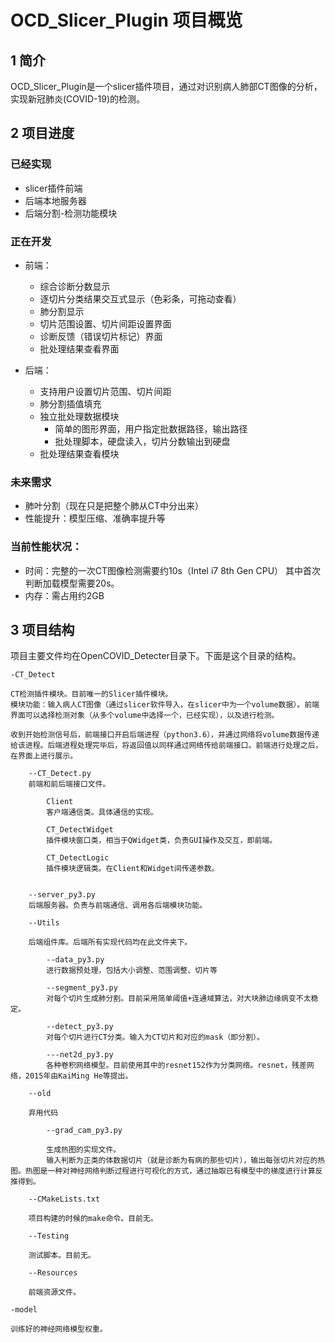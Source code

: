 # OCD_Slicer_Plugin 项目概览

## 1 简介

OCD_Slicer_Plugin是一个slicer插件项目，通过对识别病人肺部CT图像的分析，实现新冠肺炎(COVID-19)的检测。

## 2 项目进度

### 已经实现

+ slicer插件前端
+ 后端本地服务器
+ 后端分割-检测功能模块

### 正在开发

+ 前端：
    + 综合诊断分数显示
    + 逐切片分类结果交互式显示（色彩条，可拖动查看）
    + 肺分割显示
    + 切片范围设置、切片间距设置界面
    + 诊断反馈（错误切片标记）界面
    + 批处理结果查看界面

+ 后端：
    + 支持用户设置切片范围、切片间距
    + 肺分割插值填充
    + 独立批处理数据模块
        +  简单的图形界面，用户指定批数据路径，输出路径
        + 批处理脚本，硬盘读入，切片分数输出到硬盘
    +  批处理结果查看模块

### 未来需求

+ 肺叶分割（现在只是把整个肺从CT中分出来）
+ 性能提升：模型压缩、准确率提升等

### 当前性能状况：

+ 时间：完整的一次CT图像检测需要约10s（Intel i7 8th Gen CPU）
  其中首次判断加载模型需要20s。
+ 内存：需占用约2GB

## 3 项目结构

项目主要文件均在OpenCOVID_Detecter目录下。下面是这个目录的结构。

    -CT_Detect

    CT检测插件模块。目前唯一的Slicer插件模块。
    模块功能：输入病人CT图像（通过slicer软件导入，在slicer中为一个volume数据）。前端界面可以选择检测对象（从多个volume中选择一个，已经实现），以及进行检测。

    收到开始检测信号后，前端接口开启后端进程（python3.6），并通过网络将volume数据传递给该进程。后端进程处理完毕后，将返回值以同样通过网络传给前端接口。前端进行处理之后，在界面上进行展示。

        --CT_Detect.py
        前端和前后端接口文件。

            Client
            客户端通信类。具体通信的实现。

            CT_DetectWidget
            插件模块窗口类，相当于QWidget类，负责GUI操作及交互，即前端。

            CT_DetectLogic
            插件模块逻辑类。在Client和Widget间传递参数。


        --server_py3.py
        后端服务器。负责与前端通信、调用各后端模块功能。

        --Utils

        后端组件库。后端所有实现代码均在此文件夹下。

            --data_py3.py
            进行数据预处理，包括大小调整、范围调整、切片等

            --segment_py3.py
            对每个切片生成肺分割。目前采用简单阈值+连通域算法，对大块肺边缘病变不太稳定。

            --detect_py3.py
            对每个切片进行CT分类。输入为CT切片和对应的mask（即分割）。

            ---net2d_py3.py
            各种卷积网络模型。目前使用其中的resnet152作为分类网络。resnet，残差网络，2015年由KaiMing He等提出。
        
        --old

        弃用代码

            --grad_cam_py3.py

            生成热图的实现文件。
            输入判断为正类的体数据切片（就是诊断为有病的那些切片），输出每张切片对应的热图。热图是一种对神经网络判断过程进行可视化的方式，通过抽取已有模型中的梯度进行计算反推得到。

        --CMakeLists.txt

        项目构建的时候的make命令。目前无。

        --Testing

        测试脚本。目前无。

        --Resources

        前端资源文件。

    -model
    
    训练好的神经网络模型权重。

